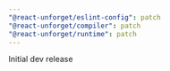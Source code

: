 ```yaml
---
"@react-unforget/eslint-config": patch
"@react-unforget/compiler": patch
"@react-unforget/runtime": patch
---
```


Initial dev release
